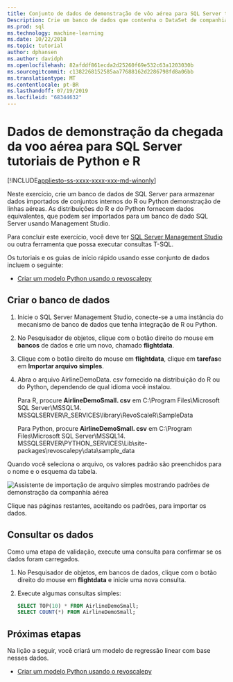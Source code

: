 ```yaml
---
title: Conjunto de dados de demonstração de vôo aérea para SQL Server tutoriais de Python e R
Description: Crie um banco de dados que contenha o DataSet de companhia aérea de R e Python. Esse conjunto de DataSet é usado em exercícios que mostram como encapsular a linguagem R ou o código Python em um procedimento armazenado SQL Server.
ms.prod: sql
ms.technology: machine-learning
ms.date: 10/22/2018
ms.topic: tutorial
author: dphansen
ms.author: davidph
ms.openlocfilehash: 82afddf861ecda2d25260f69e532c63a1203030b
ms.sourcegitcommit: c1382268152585aa77688162d2286798fd8a06bb
ms.translationtype: MT
ms.contentlocale: pt-BR
ms.lasthandoff: 07/19/2019
ms.locfileid: "68344632"
---
```

#  <a name="airline-flight-arrival-demo-data-for-sql-server-python-and-r-tutorials"></a>Dados de demonstração da chegada da voo aérea para SQL Server tutoriais de Python e R
[!INCLUDE[appliesto-ss-xxxx-xxxx-xxx-md-winonly](../../includes/appliesto-ss-xxxx-xxxx-xxx-md-winonly.md)]

Neste exercício, crie um banco de dados de SQL Server para armazenar dados importados de conjuntos internos do R ou Python demonstração de linhas aéreas. As distribuições do R e do Python fornecem dados equivalentes, que podem ser importados para um banco de dado SQL Server usando Management Studio.

Para concluir este exercício, você deve ter [SQL Server Management Studio](https://docs.microsoft.com/sql/ssms/download-sql-server-management-studio-ssms?view=sql-server-2017) ou outra ferramenta que possa executar consultas T-SQL.

Os tutoriais e os guias de início rápido usando esse conjunto de dados incluem o seguinte:

+  [Criar um modelo Python usando o revoscalepy](use-python-revoscalepy-to-create-model.md)

## <a name="create-the-database"></a>Criar o banco de dados

1. Inicie o SQL Server Management Studio, conecte-se a uma instância do mecanismo de banco de dados que tenha integração de R ou Python.  

2. No Pesquisador de objetos, clique com o botão direito do mouse em **bancos** de dados e crie um novo, chamado **flightdata**.

3. Clique com o botão direito do mouse em **flightdata**, clique em **tarefas**e em **Importar arquivo simples**.

4. Abra o arquivo AirlineDemoData. csv fornecido na distribuição do R ou do Python, dependendo de qual idioma você instalou.

   Para R, procure **AirlineDemoSmall. csv** em C:\Program Files\Microsoft SQL Server\MSSQL14. MSSQLSERVER\R_SERVICES\library\RevoScaleR\SampleData
   
   Para Python, procure **AirlineDemoSmall. csv** em C:\Program Files\Microsoft SQL Server\MSSQL14. MSSQLSERVER\PYTHON_SERVICES\Lib\site-packages\revoscalepy\data\sample_data
  
Quando você seleciona o arquivo, os valores padrão são preenchidos para o nome e o esquema da tabela.

  ![Assistente de importação de arquivo simples mostrando padrões de demonstração da companhia aérea](media/import-airlinedemosmall.png)

Clique nas páginas restantes, aceitando os padrões, para importar os dados.


## <a name="query-the-data"></a>Consultar os dados

Como uma etapa de validação, execute uma consulta para confirmar se os dados foram carregados.

1. No Pesquisador de objetos, em bancos de dados, clique com o botão direito do mouse em **flightdata** e inicie uma nova consulta.

2. Execute algumas consultas simples:

    ```sql
    SELECT TOP(10) * FROM AirlineDemoSmall;
    SELECT COUNT(*) FROM AirlineDemoSmall;
    ```

## <a name="next-steps"></a>Próximas etapas

Na lição a seguir, você criará um modelo de regressão linear com base nesses dados.

+ [Criar um modelo Python usando o revoscalepy](use-python-revoscalepy-to-create-model.md)
